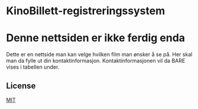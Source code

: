 # KinoBillett-registreringssystem

# Denne nettsiden er ikke ferdig enda

Dette er en nettside man kan velge hvilken film man ønsker å se på. Her skal man da fylle ut din kontaktinformasjon. Kontaktinformasjonen vil da BARE vises i tabellen under.


## License
[MIT](https://choosealicense.com/licenses/mit/)
